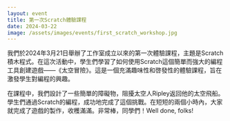 ```yaml
---
layout: event
title: 第一次Scratch體驗課程
date: 2024-03-22
image: /assets/images/events/first_scratch_workshop.jpg
---
```


我們於2024年3月21日舉辦了工作室成立以來的第一次體驗課程，主題是Scratch積木程式。在這次活動中，學生們學習了如何使用Scratch這個簡單而強大的編程工具創建遊戲——《太空冒險》。這是一個充滿趣味性和啓發性的體驗課程，旨在激發學生對編程的興趣。

在課程中，我們設計了一些簡單的障礙物，阻擾太空人Ripley返回他的太空飛船。學生們通過Scratch的編程，成功地完成了這個挑戰。在短短的兩個小時內，大家就完成了遊戲的製作，收穫滿滿。非常棒，同學們！Well done, folks!
